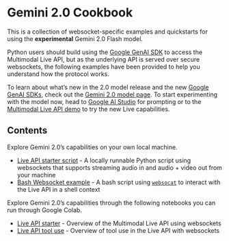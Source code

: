 # Gemini 2.0 Cookbook

This is a collection of websocket-specific examples and quickstarts for using the **experimental** Gemini 2.0 Flash model.

Python users should build using the [Google GenAI SDK](https://ai.google.dev/gemini-api/docs/sdks) to access the Multimodal Live API, but as the underlying API is served over secure websockets, the following examples have been provided to help you understand how the protocol works.

To learn about what’s new in the 2.0 model release and the new [Google GenAI SDKs](https://github.com/googleapis/python-genai), check out the [Gemini 2.0 model page](https://ai.google.dev/gemini-api/docs/models/gemini-v2). To start experimenting with the model now, head to [Google AI Studio](https://aistudio.google.com/prompts/new_chat?model=gemini-2.0-flash-exp) for prompting or to the [Multimodal Live API demo](https://aistudio.google.com/live) to try the new Live capabilities.
## Contents

Explore Gemini 2.0’s capabilities on your own local machine.

* [Live API starter script](./Get_started_LiveAPI.py) \- A locally runnable Python script using websockets that supports streaming audio in and audio + video out from your machine
* [Bash Websocket example](./shell_websockets.sh) \- A bash script using [`websocat`](https://github.com/vi/websocat) to interact with the Live API in a shell context

Explore Gemini 2.0’s capabilities through the following notebooks you can run through Google Colab.

* [Live API starter](./Get_started_LiveAPI.ipynb) \- Overview of the Multimodal Live API using websockets
* [Live API tool use](./Get_started_LiveAPI_tools.ipynb) \- Overview of tool use in the Live API with websockets
